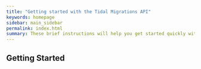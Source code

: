 ```yaml
---
title: "Getting started with the Tidal Migrations API"
keywords: homepage
sidebar: main_sidebar
permalink: index.html
summary: These brief instructions will help you get started quickly with the api.
---
```


## Getting Started

